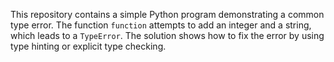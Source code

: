 This repository contains a simple Python program demonstrating a common type error. The function `function` attempts to add an integer and a string, which leads to a `TypeError`. The solution shows how to fix the error by using type hinting or explicit type checking.